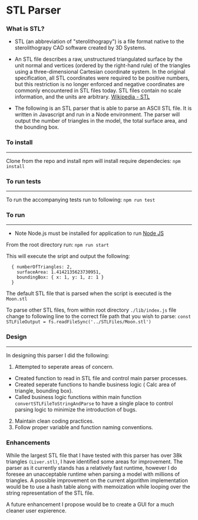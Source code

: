 # STL Parser

### What is STL?

- STL (an abbreviation of "sterolithograpy") is a file format native to the sterolithograpy CAD software created by 3D Systems. 

- An STL file describes a raw, unstructured triangulated surface by the unit normal and vertices (ordered by the right-hand rule) of the triangles using a three-dimensional Cartesian coordinate system. In the original specification, all STL coordinates were required to be positive numbers, but this restriction is no longer enforced and negative coordinates are commonly encountered in STL files today. STL files contain no scale information, and the units are arbitrary. [Wikipedia - STL](https://en.wikipedia.org/wiki/STL_(file_format))

- The following is an STL parser that is able to parse an ASCII STL file. It is written in Javascript and run in a Node environment. The parser will output the number of triangles in the model, the total surface area, and the bounding box.

### To install
---
Clone from the repo and install npm will install require dependecies:
```npm install```

### To run tests 
---
To run the accompanying tests run to following: 
```npm run test```

### To run
---
* Note Node.js must be installed for application to run [Node JS](https://nodejs.org/en/download/)

From the root directory run:
``` npm run start ```

This will execute the sript and output the following: 
```
  { numberOfTriangles: 2,
    surfaceArea: 1.4142135623730951,
    boundingBox: { x: 1, y: 1, z: 1 } 
  }
  ```

The default STL file that is parsed when the script is executed is the ```Moon.stl```

To parse other STL files, from within root directory ```./lib/index.js``` file change to following line to the correct file path that you wish to parse: ```const STLFileOutput = fs.readFileSync('../STLFiles/Moon.stl')```


### Design
---
In designing this parser I did the following:
 1. Attempted to seperate areas of concern. 
  - Created function to read in STL file and control main parser processes.
  - Created seperate functions to handle business logic ( Calc area of triangle, bounding box).
  - Called business logic functions within main function ```convertSTLFileToStringAndParse``` to have a single place to control parsing logic to minimize the introduction of bugs.
 2. Maintain clean coding practices.
 3. Follow proper variable and function naming conventions.

### Enhancements
While the largest STL file that I have tested with this parser has over 38k triangles ```(Liver.stl)```, I have identified some areas for improvement. The parser as it currently stands has a relatively fast runtime, however I do foresee an unacceptable runtime when parsing a model with millions of triangles. A possible improvement on the current algorithm implementation would be to use a hash table along with memoization while looping over the string representation of the STL file. 

A future enhancement I propose would be to create a GUI for a much cleaner user expierence. 